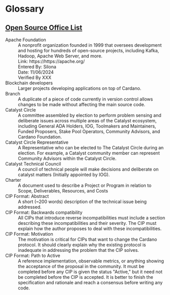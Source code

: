 # Glossary 
## [Open Source Office List](https://docs.intersectmbo.org/legal/policies-and-conditions/intersect-open-source-glossary)
<dl>
  <dt>Apache Foundation</dt>
  <dd>A nonprofit organization founded in 1999 that oversees development and hosting for hundreds of open-source projects, including Kafka, Hadoop, Apache Web Server, and more.</dd>
  <dd> Link: https://https://apache.org/ </dd>
  <dd> Entered By: Silona </dd>
  <dd> Date: 11/06/2024 </dd>
  <dd> Verified By XXX </dd>
  <dt>Blockchain developers</dt>
  <dd>Larger projects developing applications on top of Cardano.</dd>
  <dt>Branch</dt>
  <dd>A duplicate of a piece of code currently in version control allows changes to be made without affecting the main source code.</dd>
  <dt>Catalyst Circle</dt>
  <dd>A committee assembled by election to perform problem sensing and deliberate issues across multiple areas of the Catalyst ecosystem, including General ADA Holders, IOG, Toolmakers and Maintainers, Funded Proposers, Stake Pool Operators, Community Advisors, and Cardano Foundation.<dd>
  <dt>Catalyst Circle Representative</dt>
  <dd>A Representative who can be elected to The Catalyst Circle during an election. For example, a Catalyst community member can represent Community Advisors within the Catalyst Circle.<dd>
  <dt>Catalyst Technical Council</dt>
  <dd>A council of technical people will make decisions and deliberate on catalyst matters (Initially appointed by IOG).</dd>
  <dt>Charter</dt>
  <dd>A document used to describe a Project or Program in relation to Scope, Deliverables, Resources, and Costs </dd>
<dt>CIP Format: Abstract</dt>
<dd>A short (~200 words) description of the technical issue being addressed.</dd>
  <dt>CIP Format: Backwards compatibility</dt>
  <dd>All CIPs that introduce reverse incompatibilities must include a section describing these incompatibilities and their severity. The CIP must explain how the author proposes to deal with these incompatibilities.</dd>
 <dt>CIP Format: Motivation </dt>
<dd>The motivation is critical for CIPs that want to change the Cardano protocol. It should clearly explain why the existing protocol is inadequate in addressing the problem that the CIP solves.</dt>
 <dt>CIP Format: Path to Active</dt>
<dd> A reference implementation, observable metrics, or anything showing the acceptance of the proposal in the community. It must be completed before any CIP is given the status "Active," but it need not be completed before the CIP is accepted. It is better to finish the specification and rationale and reach a consensus before writing any code. </dd>
</dl>
